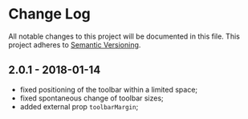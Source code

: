 # Change Log

All notable changes to this project will be documented in this file.
This project adheres to [Semantic Versioning](http://semver.org/).

## 2.0.1 - 2018-01-14

- fixed positioning of the toolbar within a limited space;
- fixed spontaneous change of toolbar sizes;
- added external prop `toolbarMargin`;
